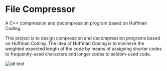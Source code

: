 # File Compressor
A C++ compression and decompression program based on Huffman Coding.

This project is to design compression and decompression programs based on Huffman Coding.
The idea of Huffman Coding is to minimize the weighted expected length of the code by means of assigning shorter codes to frequently-used characters and longer codes to seldom-used code.

![alt text](https://www.bogotobogo.com/Algorithms/images/compression/Huffman_tree.png)

